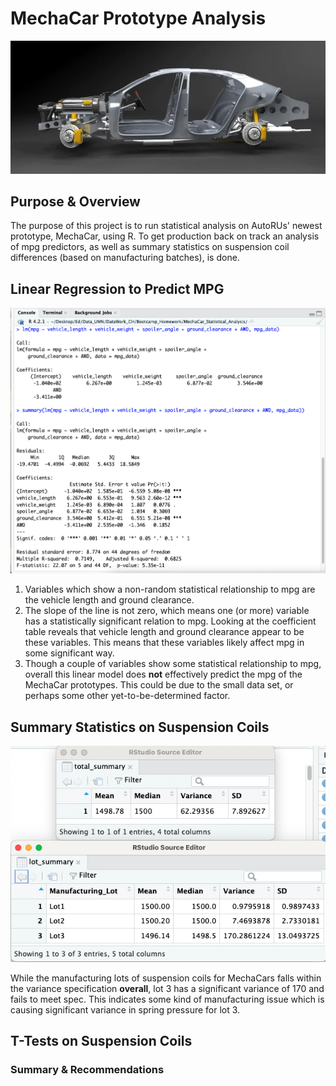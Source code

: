 # MechaCar Prototype Analysis
![car_side_view](https://github.com/conorwhanson/MechaCar_Statistical_Analysis/blob/main/resources/car_exploded_view.png)

## Purpose & Overview
The purpose of this project is to run statistical analysis on AutoRUs' newest prototype, MechaCar, using R. To get production back on track an analysis of mpg predictors, as well as summary statistics on suspension coil differences (based on manufacturing batches), is done.

## Linear Regression to Predict MPG

![mpg_linear_regression](https://github.com/conorwhanson/MechaCar_Statistical_Analysis/blob/main/resources/mpg_linear_regr.png)

1. Variables which show a non-random statistical relationship to mpg are the vehicle length and ground clearance. 
2. The slope of the line is not zero, which means one (or more) variable has a statistically significant relation to mpg. Looking at the coefficient table reveals that vehicle length and ground clearance appear to be these variables. This means that these variables likely affect mpg in some significant way.
3. Though a couple of variables show some statistical relationship to mpg, overall this linear model does **not** effectively predict the mpg of the MechaCar prototypes. This could be due to the small data set, or perhaps some other yet-to-be-determined factor.

## Summary Statistics on Suspension Coils

![coil_summaries](https://github.com/conorwhanson/MechaCar_Statistical_Analysis/blob/main/resources/coil_summaries.png)

While the manufacturing lots of suspension coils for MechaCars falls within the variance specification **overall**, lot 3 has a significant variance of 170 and fails to meet spec. This indicates some kind of manufacturing issue which is causing significant variance in spring pressure for lot 3. 

## T-Tests on Suspension Coils


### Summary & Recommendations

